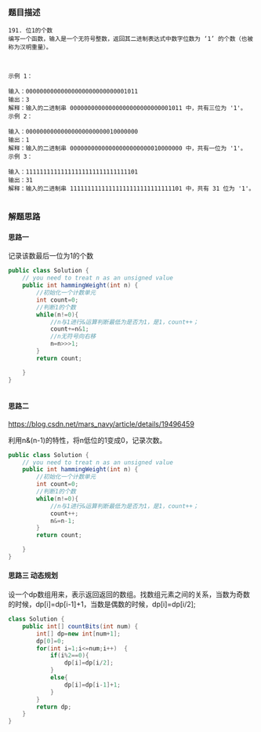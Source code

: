 ### 题目描述

```
191. 位1的个数
编写一个函数，输入是一个无符号整数，返回其二进制表达式中数字位数为 ‘1’ 的个数（也被称为汉明重量）。

 

示例 1：

输入：00000000000000000000000000001011
输出：3
解释：输入的二进制串 00000000000000000000000000001011 中，共有三位为 '1'。
示例 2：

输入：00000000000000000000000010000000
输出：1
解释：输入的二进制串 00000000000000000000000010000000 中，共有一位为 '1'。
示例 3：

输入：11111111111111111111111111111101
输出：31
解释：输入的二进制串 11111111111111111111111111111101 中，共有 31 位为 '1'。
 
```

### 解题思路

#### 思路一

记录该数最后一位为1的个数

```java
public class Solution {
    // you need to treat n as an unsigned value
    public int hammingWeight(int n) {
        //初始化一个计数单元
        int count=0;
        //判断1的个数
        while(n!=0){
            //n与1进行&运算判断最低为是否为1，是1，count++；
            count+=n&1;
            //n无符号向右移
            n=n>>>1;
        }
        return count;

    }
}
 
```

#### 思路二

https://blog.csdn.net/mars_navy/article/details/19496459

利用n&(n-1)的特性，将n低位的1变成0，记录次数。

```java
public class Solution {
    // you need to treat n as an unsigned value
    public int hammingWeight(int n) {
        //初始化一个计数单元
        int count=0;
        //判断1的个数
        while(n!=0){
            //n与1进行&运算判断最低为是否为1，是1，count++；
            count++;
            n&=n-1;
        }
        return count;

    }
}
```

#### 思路三 动态规划

设一个dp数组用来，表示返回返回的数组。找数组元素之间的关系，当数为奇数的时候，dp[i]=dp[i-1]+1，当数是偶数的时候，dp[i]=dp[i/2];

```java
class Solution {
    public int[] countBits(int num) {
        int[] dp=new int[num+1];
        dp[0]=0;
        for(int i=1;i<=num;i++)  {
            if(i%2==0){
                dp[i]=dp[i/2];
            }
            else{
                dp[i]=dp[i-1]+1;
            }
        }
        return dp; 
    }
}
```

